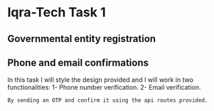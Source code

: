 # Iqra-Tech Task 1

## Governmental entity registration

## Phone and email confirmations

In this task I will style the design provided and I will work in two functionalities:
    1- Phone number verification.
    2- Email verification.

    By sending an OTP and confirm it using the api routes provided.